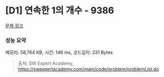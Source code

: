 # [D1] 연속한 1의 개수 - 9386 

[문제 링크](https://swexpertacademy.com/main/code/problem/problemDetail.do?contestProbId=AXALDUIq97oDFASI) 

### 성능 요약

메모리: 58,764 KB, 시간: 146 ms, 코드길이: 231 Bytes



> 출처: SW Expert Academy, https://swexpertacademy.com/main/code/problem/problemList.do